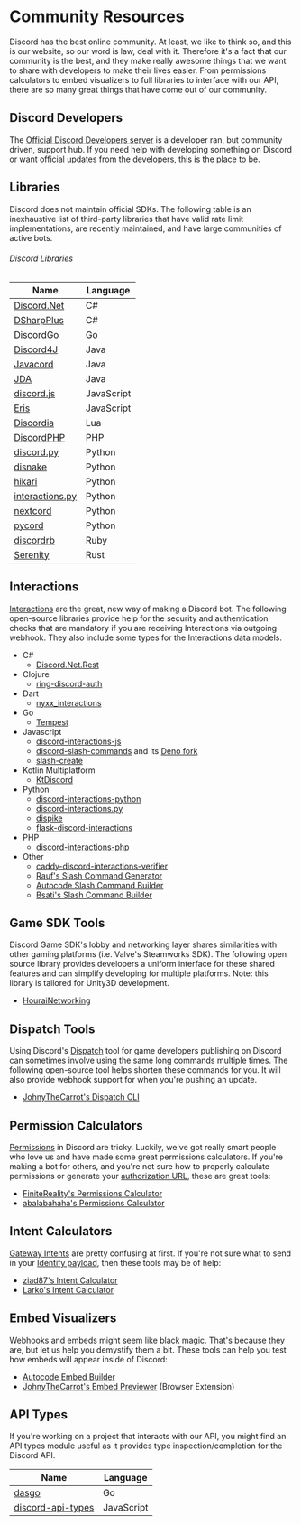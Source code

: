 # Community Resources

Discord has the best online community. At least, we like to think so, and this is our website, so our word is law, deal with it. Therefore it's a fact that our community is the best, and they make really awesome things that we want to share with developers to make their lives easier. From permissions calculators to embed visualizers to full libraries to interface with our API, there are so many great things that have come out of our community.

## Discord Developers

The [Official Discord Developers server](https://discord.gg/discord-developers) is a developer ran, but community driven, support hub. If you need help with developing something on Discord or want official updates from the developers, this is the place to be.

## Libraries

Discord does not maintain official SDKs.  The following table is an inexhaustive list of third-party libraries that have valid rate limit implementations, are recently maintained, and have large communities of active bots.

###### Discord Libraries

| Name                                                          | Language   |
| ------------------------------------------------------------- | ---------- |
| [Discord.Net](https://github.com/discord-net/Discord.Net)     | C#         |
| [DSharpPlus](https://github.com/DSharpPlus/DSharpPlus)        | C#         |
| [DiscordGo](https://github.com/bwmarrin/discordgo)            | Go         |
| [Discord4J](https://discord4j.com/)                           | Java       |
| [Javacord](https://github.com/Javacord/Javacord)              | Java       |
| [JDA](https://github.com/DV8FromTheWorld/JDA)                 | Java       |
| [discord.js](https://github.com/discordjs/discord.js)         | JavaScript |
| [Eris](https://github.com/abalabahaha/eris)                   | JavaScript |
| [Discordia](https://github.com/SinisterRectus/Discordia)      | Lua        |
| [DiscordPHP](https://github.com/discord-php/DiscordPHP)       | PHP        |
| [discord.py](https://github.com/Rapptz/discord.py)            | Python     |
| [disnake](https://github.com/DisnakeDev/disnake)              | Python     |
| [hikari](https://github.com/hikari-py/hikari)                 | Python     |
| [interactions.py](https://github.com/interactions-py/library) | Python     |
| [nextcord](https://github.com/nextcord/nextcord)              | Python     |
| [pycord](https://github.com/Pycord-Development/pycord)        | Python     |
| [discordrb](https://github.com/shardlab/discordrb)            | Ruby       |
| [Serenity](https://github.com/serenity-rs/serenity)           | Rust       |

## Interactions

[Interactions](#DOCS_INTERACTIONS_RECEIVING_AND_RESPONDING/) are the great, new way of making a Discord bot. The following open-source libraries provide help for the security and authentication checks that are mandatory if you are receiving Interactions via outgoing webhook. They also include some types for the Interactions data models.

- C#
  - [Discord.Net.Rest](https://github.com/discord-net/Discord.Net)
- Clojure
  - [ring-discord-auth](https://github.com/JohnnyJayJay/ring-discord-auth)
- Dart
  - [nyxx_interactions](https://github.com/l7ssha/Nyxx)
- Go
  - [Tempest](https://github.com/Amatsagu/Tempest)
- Javascript
  - [discord-interactions-js](https://github.com/discord/discord-interactions-js)
  - [discord-slash-commands](https://github.com/MeguminSama/discord-slash-commands) and its [Deno fork](https://deno.land/x/discord_slash_commands)
  - [slash-create](https://github.com/Snazzah/slash-create)
- Kotlin Multiplatform
  - [KtDiscord](https://github.com/TempestProject/KtDiscord)
- Python
  - [discord-interactions-python](https://github.com/discord/discord-interactions-python)
  - [discord-interactions.py](https://github.com/LiBa001/discord-interactions.py)
  - [dispike](https://github.com/ms7m/dispike)
  - [flask-discord-interactions](https://github.com/breqdev/flask-discord-interactions)
- PHP
  - [discord-interactions-php](https://github.com/discord/discord-interactions-php)
- Other
  - [caddy-discord-interactions-verifier](https://github.com/CarsonHoffman/caddy-discord-interactions-verifier)
  - [Rauf's Slash Command Generator](https://rauf.wtf/slash)
  - [Autocode Slash Command Builder](https://autocode.com/tools/discord/command-builder/)
  - [Bsati's Slash Command Builder](https://bsati.github.io/dc-app-command-builder/)

## Game SDK Tools

Discord Game SDK's lobby and networking layer shares similarities with other gaming platforms (i.e. Valve's Steamworks SDK). The following open source library provides developers a uniform interface for these shared features and can simplify developing for multiple platforms. Note: this library is tailored for Unity3D development.

- [HouraiNetworking](https://github.com/HouraiTeahouse/HouraiNetworking)

## Dispatch Tools

Using Discord's [Dispatch](#DOCS_DISPATCH_DISPATCH_AND_YOU) tool for game developers publishing on Discord can sometimes involve using the same long commands multiple times. The following open-source tool helps shorten these commands for you. It will also provide webhook support for when you're pushing an update.

- [JohnyTheCarrot's Dispatch CLI](https://github.com/JohnyTheCarrot/droops-dispatch)

## Permission Calculators

[Permissions](#DOCS_TOPICS_PERMISSIONS/permissions) in Discord are tricky. Luckily, we've got really smart people who love us and have made some great permissions calculators. If you're making a bot for others, and you're not sure how to properly calculate permissions or generate your [authorization URL](#DOCS_TOPICS_OAUTH2/bot-authorization-flow), these are great tools:

- [FiniteReality's Permissions Calculator](https://finitereality.github.io/permissions-calculator/?v=0)
- [abalabahaha's Permissions Calculator](https://discordapi.com/permissions.html#0)

## Intent Calculators

[Gateway Intents](#DOCS_TOPICS_GATEWAY/gateway-intents) are pretty confusing at first. If you're not sure what to send in your [Identify payload](#DOCS_TOPICS_GATEWAY_EVENTS/identify), then these tools may be of help:

- [ziad87's Intent Calculator](https://ziad87.net/intents/)
- [Larko's Intent Calculator](https://discord-intents-calculator.vercel.app/)

## Embed Visualizers

Webhooks and embeds might seem like black magic. That's because they are, but let us help you demystify them a bit. These tools can help you test how embeds will appear inside of Discord:

- [Autocode Embed Builder](https://autocode.com/tools/discord/embed-builder/)
- [JohnyTheCarrot's Embed Previewer](https://github.com/JohnyTheCarrot/discord-embed-previewer) (Browser Extension)

## API Types

If you're working on a project that interacts with our API, you might find an API types module useful as it provides type inspection/completion for the Discord API.

| Name                                                                   | Language   |
| ---------------------------------------------------------------------- | ---------- |
| [dasgo](https://github.com/switchupcb/dasgo)                           | Go         |
| [discord-api-types](https://github.com/discordjs/discord-api-types)    | JavaScript |
